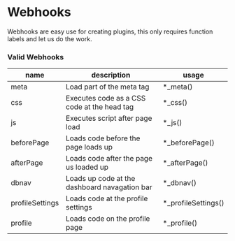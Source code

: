 # Webhooks

Webhooks are easy use for creating plugins, this only requires function labels and let us do the work.

### Valid Webhooks

| name | description | usage |
| ---- | ----------- | ----- |
| meta | Load part of the meta tag | *_meta() |
| css  | Executes code as a CSS code at the head tag | *_css() |
| js   | Executes script after page load | *_js() |
| beforePage | Loads code before the page loads up | *_beforePage() |
| afterPage | Loads code after the page us loaded up | *_afterPage() |
| dbnav | Loads up code at the dashboard navagation bar | *_dbnav() |
| profileSettings | Loads code at the profile settings | *_profileSettings() |
| profile | Loads code on the profile page | *_profile() |
